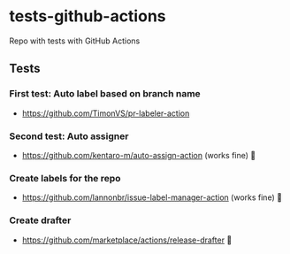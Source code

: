 # tests-github-actions
Repo with tests with GitHub Actions

## Tests

### First test: Auto label based on branch name

- https://github.com/TimonVS/pr-labeler-action

### Second test: Auto assigner

- https://github.com/kentaro-m/auto-assign-action (works fine) 🥳

### Create labels for the repo

- https://github.com/lannonbr/issue-label-manager-action (works fine) 🥳

### Create drafter

- https://github.com/marketplace/actions/release-drafter 🥳
